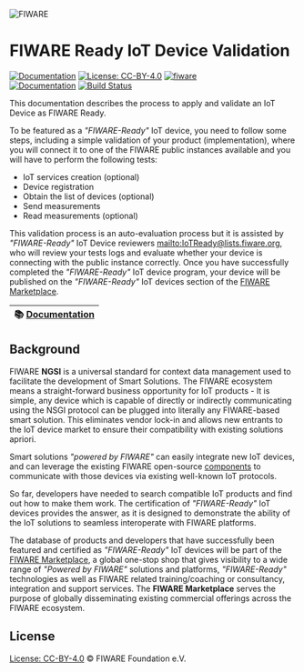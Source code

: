 ![FIWARE](https://fiware.github.io/specifications/img/fiware.png)

# FIWARE Ready IoT Device Validation

[![Documentation](https://nexus.lab.fiware.org/repository/raw/public/badges/chapters/documentation.svg)](https://fiware-ready-iot-devices-validation.rtfd.io)
[![License: CC-BY-4.0](https://img.shields.io/github/license/FIWARE-Ops/docs.FIWARE-ready-IoT-Devices-Validation.svg)](https://creativecommons.org/licenses/by/4.0/)
[![fiware](https://nexus.lab.fiware.org/repository/raw/public/badges/stackoverflow/fiware.svg)](https://stackoverflow.com/questions/tagged/fiware)
<br/>
[![Documentation](https://img.shields.io/readthedocs/fiware-ready-iot-devices-validation.svg)](https://fiware-ready-iot-devices-validation.rtfd.io)
[![Build Status](https://img.shields.io/travis/FIWARE-Ops/docs.FIWARE-ready-IoT-Devices-Validation.svg)](https://travis-ci.org/FIWARE-Ops/docs.FIWARE-ready-IoT-Devices-Validation)

This documentation describes the process to apply and validate an IoT Device as FIWARE Ready.

To be featured as a _"FIWARE-Ready"_ IoT device, you need to follow some steps, including a simple validation of your
product (implementation), where you will connect it to one of the FIWARE public instances available and you will have to
perform the following tests:

-   IoT services creation (optional)
-   Device registration
-   Obtain the list of devices (optional)
-   Send measurements
-   Read measurements (optional)

This validation process is an auto-evaluation process but it is assisted by _"FIWARE-Ready"_ IoT Device reviewers
[mailto:IoTReady@lists.fiware.org](IoTReady@lists.fiware.org), who will review your tests logs and evaluate whether your
device is connecting with the public instance correctly. Once you have successfully completed the _"FIWARE-Ready"_ IoT
device program, your device will be published on the _"FIWARE-Ready"_ IoT devices section of the
[FIWARE Marketplace](https://marketplace.fiware.org/pages/devices).

| :books: [Documentation](https://fiware-ready-iot-devices-validation.readthedocs.io/en/latest/) |
| ---------------------------------------------------------------------------------------------- |


## Background

FIWARE **NGSI** is a universal standard for context data management used to facilitate the development of Smart
Solutions. The FIWARE ecosystem means a straight-forward business opportunity for IoT products - It is simple, any
device which is capable of directly or indirectly communicating using the NSGI protocol can be plugged into literally
any FIWARE-based smart solution. This eliminates vendor lock-in and allows new entrants to the IoT device market to
ensure their compatibility with existing solutions apriori.

Smart solutions _"powered by FIWARE"_ can easily integrate new IoT devices, and can leverage the existing FIWARE
open-source [components](https://github.com/fiware/catalogue) to communicate with those devices via existing well-known
IoT protocols.

So far, developers have needed to search compatible IoT products and find out how to make them work. The certification
of _"FIWARE-Ready"_ IoT devices provides the answer, as it is designed to demonstrate the ability of the IoT solutions
to seamless interoperate with FIWARE platforms.

The database of products and developers that have successfully been featured and certified as _"FIWARE-Ready"_ IoT
devices will be part of the [FIWARE Marketplace](https://marketplace.fiware.org/pages/devices), a global one-stop shop
that gives visibility to a wide range of _"Powered by FIWARE"_ solutions and platforms, _"FIWARE-Ready"_ technologies as
well as FIWARE related training/coaching or consultancy, integration and support services. The **FIWARE Marketplace**
serves the purpose of globally disseminating existing commercial offerings across the FIWARE ecosystem.

## License

[License: CC-BY-4.0](LICENSE) © FIWARE Foundation e.V.
